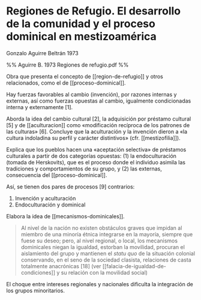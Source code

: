 # Regiones de Refugio. El desarrollo de la comunidad y el proceso dominical en mestizoamérica
Gonzalo Aguirre Beltrán 1973

%% Aguirre B. 1973 Regiones de refugio.pdf %%

Obra que presenta el concepto de [[region-de-refugio]] y otros relacionados, como el de [[proceso-dominical]].

Hay fuerzas favorables al cambio (invención), por razones internas y externas, así como fuerzas opuestas al cambio, igualmente condicionadas interna y externamente [1].

Aborda la idea del cambio cultural [2], la adquisición por préstamo cultural [5] y de [[aculturacion]] como «modificación recíproca de los patrones de las culturas» [6]. Concluye que la aculturación y la invención dieron a «la cultura indoladina su perfil y carácter distintivos» (cfr. [[mestizofilia]]).

Explica que los pueblos hacen una «aceptación selectiva» de préstamos culturales a partir de dos categorías opuestas: (1) la endoculturación (tomada de Herskovits), que es el proceso donde el individuo asimila las tradiciones y comportamientos de su grupo, y (2) las externas, consecuencia del [[proceso-dominical]].

Así, se tienen dos pares de procesos [9] contrarios: 

1. Invención y aculturación
2. Endoculturación y dominical

Elabora la idea de [[mecanismos-dominicales]].

> Al nivel de la nación no existen obstáculos graves que impidan al miembro de una minoría étnica integrarse en la mayoría, siempre que fuese su deseo; pero, al nivel regional, o local, los mecanismos dominicales niegan la igualdad, estorban la movilidad, procuran el aislamiento del grupo y mantienen el *statu quo* de la situación colonial conservando, en el seno de la sociedad clasista, relaciones de casta totalmente anacrónicas [18] (ver [[falacia-de-igualdad-de-condiciones]] y su relación con la movilidad social)

El choque entre intereses regionales y nacionales dificulta la integración de los grupos minoritarios. 